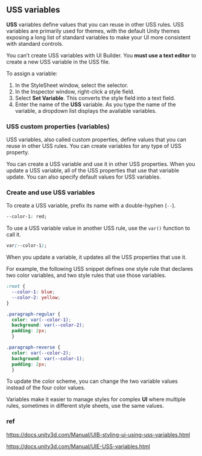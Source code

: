 ## USS variables

**USS** variables define values that you can reuse in other USS rules. USS variables are primarily used for themes, with the default Unity themes exposing a long list of standard variables to make your UI more consistent with standard controls.

You can’t create USS variables with UI Builder. You **must use a text editor** to create a new USS variable in the USS file.

To assign a variable:

1. In the StyleSheet window, select the selector.
2. In the Inspector window, right-click a style field.
3. Select **Set Variable**. This converts the style field into a text field.
4. Enter the name of the **USS** variable. As you type the name of the variable, a dropdown list displays the available variables.


### USS custom properties (variables)
USS variables, also called custom properties, define values that you can reuse in other USS rules. You can create variables for any type of USS property.

You can create a USS variable and use it in other USS properties. When you update a USS variable, all of the USS properties that use that variable update. You can also specify default values for USS variables.


### Create and use USS variables

To create a USS variable, prefix its name with a double-hyphen (`--`).

```css
--color-1: red;
```

To use a USS variable value in another USS rule, use the `var()` function to call it.

```css
var(--color-1);
```

When you update a variable, it updates all the USS properties that use it.

For example, the following USS snippet defines one style rule that declares two color variables, and two style rules that use those variables.

```css
:root {
  --color-1: blue;
  --color-2: yellow;
}

.paragraph-regular {
  color: var(--color-1);
  background: var(--color-2);
  padding: 2px;
  }

.paragraph-reverse {
  color: var(--color-2);
  background: var(--color-1);
  padding: 2px;
  }
```

To update the color scheme, you can change the two variable values instead of the four color values.

Variables make it easier to manage styles for complex **UI** where multiple rules, sometimes in different style sheets, use the same values.

### ref 
https://docs.unity3d.com/Manual/UIB-styling-ui-using-uss-variables.html

https://docs.unity3d.com/Manual/UIE-USS-variables.html
